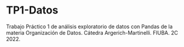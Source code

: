 # TP1-Datos
Trabajo Práctico 1 de análisis exploratorio de datos con Pandas de la materia Organización de Datos. Cátedra Argerich-Martinelli. FIUBA. 2C 2022.
